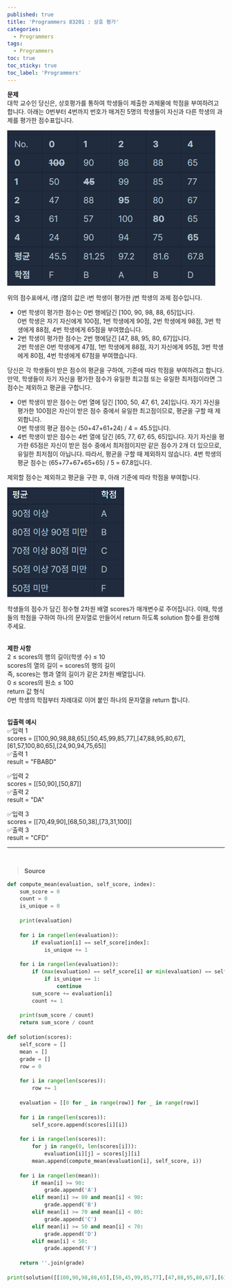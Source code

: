 ```yaml
---
published: true
title: 'Programmers 83201 : 상호 평가'
categories:
  - Programmers
tags:
  - Programmers
toc: true
toc_sticky: true
toc_label: 'Programmers'
---
```


**문제**  
대학 교수인 당신은, 상호평가를 통하여 학생들이 제출한 과제물에 학점을 부여하려고 합니다. 아래는 0번부터 4번까지 번호가 매겨진 5명의 학생들이 자신과 다른 학생의 과제를 평가한 점수표입니다.

![image](https://github.com/222SeungHyun/222SeungHyun.github.io/blob/master/_images/%EC%83%81%ED%98%B8%20%ED%8F%89%EA%B0%801.png?raw=true)

위의 점수표에서, i행 j열의 값은 i번 학생이 평가한 j번 학생의 과제 점수입니다.
<br>

- 0번 학생이 평가한 점수는 0번 행에담긴 [100, 90, 98, 88, 65]입니다.  
  0번 학생은 자기 자신에게 100점, 1번 학생에게 90점, 2번 학생에게 98점, 3번 학생에게 88점, 4번 학생에게 65점을 부여했습니다.
- 2번 학생이 평가한 점수는 2번 행에담긴 [47, 88, 95, 80, 67]입니다.  
   2번 학생은 0번 학생에게 47점, 1번 학생에게 88점, 자기 자신에게 95점, 3번 학생에게 80점, 4번 학생에게 67점을 부여했습니다.

당신은 각 학생들이 받은 점수의 평균을 구하여, 기준에 따라 학점을 부여하려고 합니다.  
만약, 학생들이 자기 자신을 평가한 점수가 유일한 최고점 또는 유일한 최저점이라면 그 점수는 제외하고 평균을 구합니다.
<br>

- 0번 학생이 받은 점수는 0번 열에 담긴 [100, 50, 47, 61, 24]입니다. 자기 자신을 평가한 100점은 자신이 받은 점수 중에서 유일한 최고점이므로, 평균을 구할 때 제외합니다.  
  0번 학생의 평균 점수는 (50+47+61+24) / 4 = 45.5입니다.
- 4번 학생이 받은 점수는 4번 열에 담긴 [65, 77, 67, 65, 65]입니다. 자기 자신을 평가한 65점은 자신이 받은 점수 중에서 최저점이지만 같은 점수가 2개 더 있으므로, 유일한 최저점이 아닙니다. 따라서, 평균을 구할 때 제외하지 않습니다. 4번 학생의 평균 점수는 (65+77+67+65+65) / 5 = 67.8입니다.

제외할 점수는 제외하고 평균을 구한 후, 아래 기준에 따라 학점을 부여합니다.

![image](https://github.com/222SeungHyun/222SeungHyun.github.io/blob/master/_images/%EC%83%81%ED%98%B8%20%ED%8F%89%EA%B0%802.png?raw=true)

학생들의 점수가 담긴 정수형 2차원 배열 scores가 매개변수로 주어집니다. 이때, 학생들의 학점을 구하여 하나의 문자열로 만들어서 return 하도록 solution 함수를 완성해주세요.  
<br>

**제한 사항**  
2 ≤ scores의 행의 길이(학생 수) ≤ 10  
scores의 열의 길이 = scores의 행의 길이  
즉, scores는 행과 열의 길이가 같은 2차원 배열입니다.  
0 ≤ scores의 원소 ≤ 100  
return 값 형식  
0번 학생의 학점부터 차례대로 이어 붙인 하나의 문자열을 return 합니다.  
<br>

**입출력 예시**  
✅입력 1  
scores = [[100,90,98,88,65],[50,45,99,85,77],[47,88,95,80,67],[61,57,100,80,65],[24,90,94,75,65]]  
✅출력 1  
result = "FBABD"

✅입력 2  
scores = [[50,90],[50,87]]  
✅출력 2  
result = "DA"

✅입력 3  
scores = [[70,49,90],[68,50,38],[73,31,100]]  
✅출력 3  
result = "CFD"
<br>

---

<br>

> **Source**

```python
def compute_mean(evaluation, self_score, index):
    sum_score = 0
    count = 0
    is_unique = 0

    print(evaluation)

    for i in range(len(evaluation)):
        if evaluation[i] == self_score[index]:
            is_unique += 1

    for i in range(len(evaluation)):
        if (max(evaluation) == self_score[i] or min(evaluation) == self_score[i]):
            if is_unique == 1:
                continue
        sum_score += evaluation[i]
        count += 1

    print(sum_score / count)
    return sum_score / count

def solution(scores):
    self_score = []
    mean = []
    grade = []
    row = 0

    for i in range(len(scores)):
        row += 1

    evaluation = [[0 for _ in range(row)] for _ in range(row)]

    for i in range(len(scores)):
        self_score.append(scores[i][i])

    for i in range(len(scores)):
        for j in range(0, len(scores[i])):
            evaluation[i][j] = scores[j][i]
        mean.append(compute_mean(evaluation[i], self_score, i))

    for i in range(len(mean)):
        if mean[i] >= 90:
            grade.append('A')
        elif mean[i] >= 80 and mean[i] < 90:
            grade.append('B')
        elif mean[i] >= 70 and mean[i] < 80:
            grade.append('C')
        elif mean[i] >= 50 and mean[i] < 70:
            grade.append('D')
        elif mean[i] < 50:
            grade.append('F')

    return ''.join(grade)

print(solution([[100,90,98,88,65],[50,45,99,85,77],[47,88,95,80,67],[61,57,100,81,65],[24,90,94,75,65]]))

```
